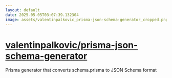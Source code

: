 ```yaml
---
layout: default
date: 2025-05-05T03:07:39.132304
image: assets/valentinpalkovic_prisma-json-schema-generator_cropped.png
---
```


# [valentinpalkovic/prisma-json-schema-generator](https://github.com/valentinpalkovic/prisma-json-schema-generator)

Prisma generator that converts schema.prisma to JSON Schema format

